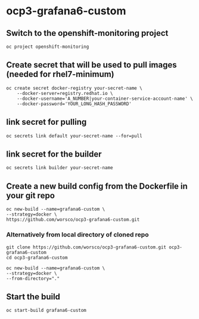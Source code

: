 # ocp3-grafana6-custom

## Switch to the openshift-monitoring project
```
oc project openshift-monitoring
```

## Create secret that will be used to pull images (needed for rhel7-minimum)
```
oc create secret docker-registry your-secret-name \
    --docker-server=registry.redhat.io \
    --docker-username='A_NUMBER|your-container-service-account-name' \
    --docker-password='YOUR_LONG_HASH_PASSWORD'
```

## link secret for pulling
```
oc secrets link default your-secret-name --for=pull
```

## link secret for the builder
```
oc secrets link builder your-secret-name
```

## Create a new build config from the Dockerfile in your git repo
```
oc new-build --name=grafana6-custom \
--strategy=docker \
https://github.com/worsco/ocp3-grafana6-custom.git
```

### Alternatively from local directory of cloned repo
```
git clone https://github.com/worsco/ocp3-grafana6-custom.git ocp3-grafana6-custom
cd ocp3-grafana6-custom

oc new-build --name=grafana6-custom \
--strategy=docker \
--from-directory="."
```


## Start the build
```
oc start-build grafana6-custom
```
